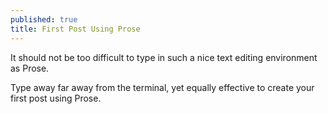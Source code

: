 ```yaml
---
published: true
title: First Post Using Prose
---
```

It should not be too difficult to type in such a nice text editing environment as Prose.

Type away far away from the terminal, yet equally effective to create your first post using Prose.
